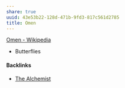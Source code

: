 ```yaml
---
share: true
uuid: 43e53b22-128d-471b-9fd3-817c561d2785
title: Omen
---
```

[Omen - Wikipedia](https://en.wikipedia.org/wiki/Omen)

* Butterflies


#### Backlinks

* [The Alchemist](/0eaeffc3-edc5-48f1-8f97-1bcca701739a)